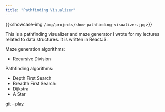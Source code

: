 ```yaml
---
title: "Pathfinding Visualizer"
---
```


{{<showcase-img `/img/projects/show-pathfinding-visualizer.jpg`>}}

This is a pathfinding visualizer and maze generator I wrote for my lectures related to data structures. It is written in ReactJS. 

Maze generation algorithms:
* Recursive Division

Pathfinding algorithms:
* Depth First Search
* Breadth First Search
* Dijkstra
* A Star

[git](https://github.com/momohoudai/pathfinding-visualizer) - [play](https://momohoudai.github.io/pathfinding-visualizer/)
